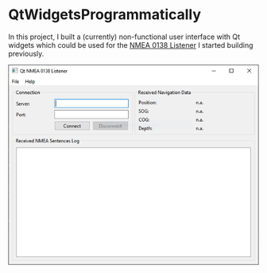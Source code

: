 # QtWidgetsProgrammatically

In this project, I built a (currently) non-functional user interface with Qt widgets which could be used for the [NMEA 0138 Listener](../nmea0138-listener/README.md) I started building previously.

![A screenshot of the UI](qtwidget.png)
